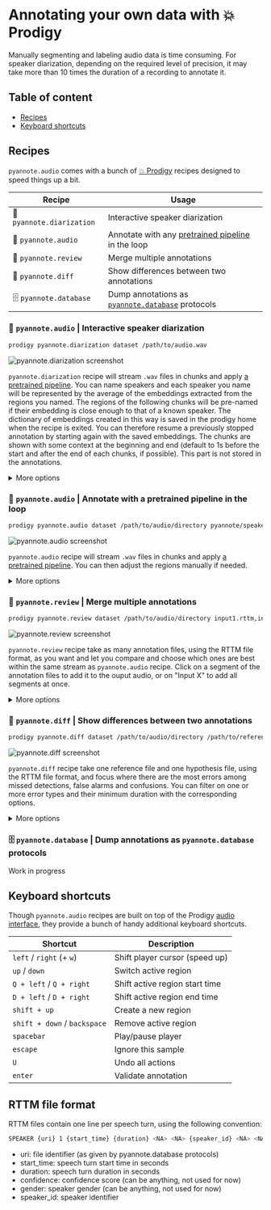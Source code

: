 # Annotating your own data with 💥 Prodigy

Manually segmenting and labeling audio data is time consuming.  For speaker diarization, depending on the required level of precision, it may take more than 10 times the duration of a recording to annotate it.

## Table of content

* [Recipes](#recipes)
* [Keyboard shortcuts](#keyboard-shortcuts)

## Recipes

`pyannote.audio` comes with a bunch of [💥 Prodigy](https://prodi.gy) recipes designed to speed things up a bit.

| Recipe                | Usage                                                                                                            |
| --------------------- | ---------------------------------------------------------------------------------------------------------------- |
| 💬 `pyannote.diarization`   | Interactive speaker diarization                                                                                  |
| 🦻 `pyannote.audio`          | Annotate with any [pretrained pipeline](https://huggingface.co/models?other=pyannote-audio-pipeline) in the loop |
| 🧐 `pyannote.review`         | Merge multiple annotations                                                                                       |
| 🤲 `pyannote.diff`           | Show differences between two annotations                                                                         |
| 🗄 `pyannote.database`       | Dump annotations as [`pyannote.database`](https://github.com/pyannote/pyannote-database/) protocols              |


### 💬 `pyannote.audio` | Interactive speaker diarization

```bash
prodigy pyannote.diarization dataset /path/to/audio.wav
```


![pyannote.diarization screenshot](./assets/pyannote.diarization.PNG)

`pyannote.diarization` recipe will stream `.wav` files in chunks and apply [a pretrained pipeline](https://huggingface.co/models?other=pyannote-audio-pipeline). You can name speakers and each speaker you name will be represented by the average of the embeddings extracted from the regions you named. The regions of the following chunks will be pre-named if their embedding is close enough to that of a known speaker.
The dictionary of embeddings created in this way is saved in the prodigy home when the recipe is exited. You can therefore resume a previously stopped annotation by starting again with the saved embeddings.
The chunks are shown with some context at the beginning and end (default to 1s before the start and after the end of each chunks, if possible). This part is not stored in the annotations.

<details>
<summary>More options</summary>

```
prodigy pyannote.diarization [options] dataset source

  dataset           Prodigy dataset to save annotations to.
  source            Path to directory containing audio files to annotate.
  -pipeline         Name of pretrained pipeline on huggingface.co
  -chunk DURATION   Split audio files into shorter chunks of that many seconds.
                    Defaults to 20s.
  -num_classes      Maximum number of classes for pipelines whose number of classes is not predefined (e.g. pyannote/speaker-diarization).
  -precision STEP   Temporal precision of keyboard controls, in milliseconds.
                    Defaults to 200ms.
  -beep             Produce a beep when the player reaches the end of a region.
  -qwerty           Change the shortcut with "Q" key to "A".
```

</details>

### 🦻 `pyannote.audio` | Annotate with a pretrained pipeline in the loop

```bash
prodigy pyannote.audio dataset /path/to/audio/directory pyannote/speaker-segmentation
```

![pyannote.audio screenshot](./assets/prodigy-pyannote.audio.png)

`pyannote.audio` recipe will stream `.wav` files in chunks and apply [a pretrained pipeline](https://huggingface.co/models?other=pyannote-audio-pipeline). You can then adjust the regions manually if needed.


<details>
<summary>More options</summary>

```
prodigy pyannote.audio [options] dataset source pipeline

  dataset           Prodigy dataset to save annotations to.
  source            Path to directory containing audio files to annotate.
  pipeline          Name of pretrained pipeline on huggingface.co (e.g.
                    pyannote/speaker-segmentation) or path to local YAML file.
  -chunk DURATION   Split audio files into shorter chunks of that many seconds.
                    Defaults to 10s.
  -precision STEP   Temporal precision of keyboard controls, in milliseconds.
                    Defaults to 200ms.
  -beep             Produce a beep when the player reaches the end of a region.
  -qwerty           Change the shortcut with "Q" key to "A".
```

</details>


### 🧐 `pyannote.review` | Merge multiple annotations

```bash
prodigy pyannote.review dataset /path/to/audio/directory input1.rttm,input2.rttm
```

![pyannote.review screenshot](./assets/pyannote.review.PNG)

`pyannote.review` recipe take as many annotation files, using the RTTM file format, as you want and let you compare and choose which ones are best within the same stream as `pyannote.audio` recipe.
Click on a segment of the annotation files to add it to the ouput audio, or on "Input X" to add all segments at once.

<details>
<summary>More options</summary>

```
prodigy pyannote.review [options] dataset source annotations

  dataset           Prodigy dataset to save annotations to.
  source            Path to directory containing audio files whose annotation is to be checked.
  annotations       Comma-separated paths to annotation files.
  -chunk DURATION   Split audio files into shorter chunks of that many seconds.
                    Defaults to 30s.
  -diarization      Make a optimal one-to-one mapping between the first annotation and the others.
  -precision STEP   Temporal precision of keyboard controls, in milliseconds.
                    Defaults to 200ms.
  -beep             Produce a beep when the player reaches the end of a region.
  -qwerty           Change the shortcut with "Q" key to "A".
```

</details>


### 🤲 `pyannote.diff` | Show differences between two annotations

```bash
prodigy pyannote.diff dataset /path/to/audio/directory /path/to/reference.rttm /path/to/hypothesis.rttm
```

![pyannote.diff screenshot](./assets/pyannote.diff.PNG)

`pyannote.diff` recipe take one reference file and one hypothesis file, using the RTTM file format, and focus where there are the most errors among missed detections, false alarms and confusions.
You can filter on one or more error types and their minimum duration with the corresponding options.


<details>
<summary>More options</summary>

```
prodigy pyannote.diff [options] dataset source reference hypothesis

  dataset                    Prodigy dataset to save annotations to.
  source                     Path to directory containing audio files whose annotation is to be checked.
  reference                  Path to reference file.
  hypothesis                 Path to hypothesis file.
  -chunk DURATION            Split audio files into shorter chunks of that many seconds.
                             Defaults to 30s.
  -min-duration DURATION     Minimum duration of errors in ms.
                             Defaults to 200ms.
  -diarization               Make a optimal one-to-one mapping between reference and hypothesis.
  -false-alarm               Display false alarm errors.
  -speaker-confusion         Display confusion errors.
  -missed-detection          Display missed detection errors.
```

</details>

### 🗄 `pyannote.database` | Dump annotations as `pyannote.database` protocols

Work in progress


## Keyboard shortcuts

Though `pyannote.audio` recipes are built on top of the Prodigy [audio interface](https://prodi.gy/docs/api-interfaces#audio), they provide a bunch of handy additional keyboard shortcuts.

| Shortcut                         | Description                    |
| -------------------------------- | ------------------------------ |
| `left` / `right` (+ `w`)         | Shift player cursor (speed up) |
| `up` / `down`                    | Switch active region           |
| `Q + left` / `Q + right`         | Shift active region start time |
| `D + left` / `D + right`         | Shift active region end time   |
| `shift + up`                     | Create a new region            |
| `shift + down` / `backspace`     | Remove active region           |
| `spacebar`                       | Play/pause player              |
| `escape`                         | Ignore this sample             |
| `U`                              | Undo all actions               |
| `enter`                          | Validate annotation            |


## RTTM file format

RTTM files contain one line per speech turn, using the following convention:

```bash
SPEAKER {uri} 1 {start_time} {duration} <NA> <NA> {speaker_id} <NA> <NA>
```
* uri: file identifier (as given by pyannote.database protocols)
* start_time: speech turn start time in seconds
* duration: speech turn duration in seconds
* confidence: confidence score (can be anything, not used for now)
* gender: speaker gender (can be anything, not used for now)
* speaker_id: speaker identifier
